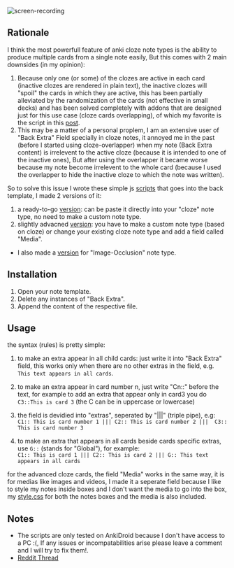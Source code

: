 ![screen-recording](./screen-recording.gif)

## Rationale

I think the most powerfull feature of anki cloze note types is the ability to produce multiple cards from a single note easily, But this comes with 2 main downsides (in my opinion):

1. Because only one (or some) of the clozes are active in each card (inactive clozes are rendered in plain text), the inactive clozes will "spoil" the cards in which they are active, this has been partially alleviated by the randomization of the cards (not effective in small decks) and has been solved completely with addons that are designed just for this use case (cloze cards overlapping), of which my favorite is the script in this [post](https://www.reddit.com/r/Anki/comments/116nky2/simple_cloze_overlapper_template_for_anki_21/).
2. This may be a matter of a personal proplem, I am an extensive user of "Back Extra" Field specially in cloze notes, it annoyed me in the past (before I started using cloze-overlapper) when my note (Back Extra content) is irrelevent to the active cloze (because it is intended to one of the inactive ones), But after using the overlapper it became worse because my note become irrelevent to the whole card (because I used the overlapper to hide the inactive cloze to which the note was written).

So to solve this issue I wrote these simple js [scripts](https://github.com/Ammar-Husain/anki-custom-media-and-notes/) that goes into the back template, I made 2 versions of it:

1. a ready-to-go [version](./cloze-back-ready.html): can be paste it directly into your "cloze" note type, no need to make a custom note type.
2. slightly advacned [version](./cloze-back-advanced.html): you have to make a custom note type (based on cloze) or change your existing cloze note type and add a field called "Media".

- I also made a [version](./image-occlusion-back.html) for "Image-Occlusion" note type.

## Installation

1. Open your note template.
2. Delete any instances of "Back Extra".
3. Append the content of the respective file.

## Usage

the syntax (rules) is pretty simple:

1. to make an extra appear in all child cards: just write it into "Back Extra" field, this works only when there are no other extras in the field, e.g.
   `This text appears in all cards`.
2. to make an extra appear in card number n, just write "Cn::" before the text, for example to add an extra that appear only in card3 you do `C3::This is card 3` (the C can be in uppercase or lowercase)
3. the field is devidied into "extras", seperated by "|||" (triple pipe), e.g:<br>
   `C1:: This is card number 1 |||
C2:: This is card number 2 ||| 
C3:: This is card number 3`

4. to make an extra that appears in all cards beside cards specific extras, use `G::` (stands for "Global"), for example: <br>
   `C1:: This is card 1 |||
C2:: This is card 2 |||
G:: This text appears in all cards `

for the advanced cloze cards, the field "Media" works in the same way, it is for medias like images and videos, I made it a seperate field because I like to style my notes inside boxes and I don't want the media to go into the box, my [style.css](./style.css) for both the notes boxes and the media is also included.

## Notes

- The scripts are only tested on AnkiDroid because I don't have access to a PC :(, If any issues or incompatabilities arise please leave a comment and I will try to fix them!.
- [Reddit Thread](https://www.reddit.com/r/Anki/comments/1mn5c7x/simple_custom_notes_and_media_manager_for_multi/)
